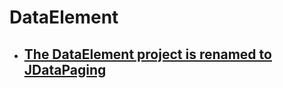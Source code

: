 # DataElement

* ## [The DataElement project is renamed to JDataPaging](https://github.com/mssalvo/JDataPaging)
